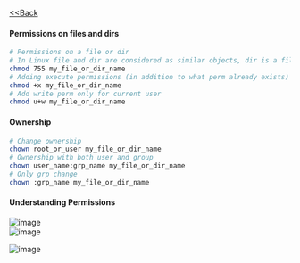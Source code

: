 [<<Back](index.md)

#### Permissions on files and dirs

```bash
# Permissions on a file or dir 
# In Linux file and dir are considered as similar objects, dir is a file with pointers of its child objs
chmod 755 my_file_or_dir_name
# Adding execute permissions (in addition to what perm already exists)
chmod +x my_file_or_dir_name
# Add write perm only for current user
chmod u+w my_file_or_dir_name
```

#### Ownership

```bash
# Change ownership
chown root_or_user my_file_or_dir_name
# Ownership with both user and group
chown user_name:grp_name my_file_or_dir_name
# Only grp change
chown :grp_name my_file_or_dir_name
```

#### Understanding Permissions

![image](https://user-images.githubusercontent.com/13016162/66981974-e22e6300-f0d2-11e9-9eb4-2cb4210db61a.png)  
![image](https://user-images.githubusercontent.com/13016162/66982042-fb371400-f0d2-11e9-9959-bd1b09b4329f.png)  

![image](https://user-images.githubusercontent.com/13016162/66982977-0db24d00-f0d5-11e9-9b38-4bb98f86ac3d.png)





